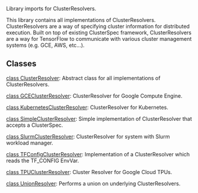 Library imports for ClusterResolvers.

This library contains all implementations of ClusterResolvers. ClusterResolvers are a way of specifying cluster information for distributed execution. Built on top of existing ClusterSpec framework, ClusterResolvers are a way for TensorFlow to communicate with various cluster management systems (e.g. GCE, AWS, etc...).

## Classes
[class ClusterResolver](https://tensorflow.google.cn/api_docs/python/tf/distribute/cluster_resolver/ClusterResolver): Abstract class for all implementations of ClusterResolvers.

[class GCEClusterResolver](https://tensorflow.google.cn/api_docs/python/tf/distribute/cluster_resolver/GCEClusterResolver): ClusterResolver for Google Compute Engine.

[class KubernetesClusterResolver](https://tensorflow.google.cn/api_docs/python/tf/distribute/cluster_resolver/KubernetesClusterResolver): ClusterResolver for Kubernetes.

[class SimpleClusterResolver](https://tensorflow.google.cn/api_docs/python/tf/distribute/cluster_resolver/SimpleClusterResolver): Simple implementation of ClusterResolver that accepts a ClusterSpec.

[class SlurmClusterResolver](https://tensorflow.google.cn/api_docs/python/tf/distribute/cluster_resolver/SlurmClusterResolver): ClusterResolver for system with Slurm workload manager.

[class TFConfigClusterResolver](https://tensorflow.google.cn/api_docs/python/tf/distribute/cluster_resolver/TFConfigClusterResolver): Implementation of a ClusterResolver which reads the TF_CONFIG EnvVar.

[class TPUClusterResolver](https://tensorflow.google.cn/api_docs/python/tf/distribute/cluster_resolver/TPUClusterResolver): Cluster Resolver for Google Cloud TPUs.

[class UnionResolver](https://tensorflow.google.cn/api_docs/python/tf/distribute/cluster_resolver/UnionResolver): Performs a union on underlying ClusterResolvers.
